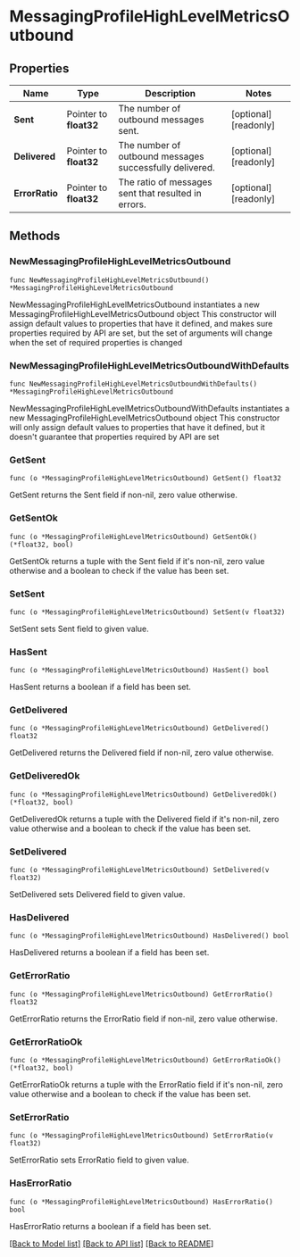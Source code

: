 # MessagingProfileHighLevelMetricsOutbound

## Properties

Name | Type | Description | Notes
------------ | ------------- | ------------- | -------------
**Sent** | Pointer to **float32** | The number of outbound messages sent. | [optional] [readonly] 
**Delivered** | Pointer to **float32** | The number of outbound messages successfully delivered. | [optional] [readonly] 
**ErrorRatio** | Pointer to **float32** | The ratio of messages sent that resulted in errors. | [optional] [readonly] 

## Methods

### NewMessagingProfileHighLevelMetricsOutbound

`func NewMessagingProfileHighLevelMetricsOutbound() *MessagingProfileHighLevelMetricsOutbound`

NewMessagingProfileHighLevelMetricsOutbound instantiates a new MessagingProfileHighLevelMetricsOutbound object
This constructor will assign default values to properties that have it defined,
and makes sure properties required by API are set, but the set of arguments
will change when the set of required properties is changed

### NewMessagingProfileHighLevelMetricsOutboundWithDefaults

`func NewMessagingProfileHighLevelMetricsOutboundWithDefaults() *MessagingProfileHighLevelMetricsOutbound`

NewMessagingProfileHighLevelMetricsOutboundWithDefaults instantiates a new MessagingProfileHighLevelMetricsOutbound object
This constructor will only assign default values to properties that have it defined,
but it doesn't guarantee that properties required by API are set

### GetSent

`func (o *MessagingProfileHighLevelMetricsOutbound) GetSent() float32`

GetSent returns the Sent field if non-nil, zero value otherwise.

### GetSentOk

`func (o *MessagingProfileHighLevelMetricsOutbound) GetSentOk() (*float32, bool)`

GetSentOk returns a tuple with the Sent field if it's non-nil, zero value otherwise
and a boolean to check if the value has been set.

### SetSent

`func (o *MessagingProfileHighLevelMetricsOutbound) SetSent(v float32)`

SetSent sets Sent field to given value.

### HasSent

`func (o *MessagingProfileHighLevelMetricsOutbound) HasSent() bool`

HasSent returns a boolean if a field has been set.

### GetDelivered

`func (o *MessagingProfileHighLevelMetricsOutbound) GetDelivered() float32`

GetDelivered returns the Delivered field if non-nil, zero value otherwise.

### GetDeliveredOk

`func (o *MessagingProfileHighLevelMetricsOutbound) GetDeliveredOk() (*float32, bool)`

GetDeliveredOk returns a tuple with the Delivered field if it's non-nil, zero value otherwise
and a boolean to check if the value has been set.

### SetDelivered

`func (o *MessagingProfileHighLevelMetricsOutbound) SetDelivered(v float32)`

SetDelivered sets Delivered field to given value.

### HasDelivered

`func (o *MessagingProfileHighLevelMetricsOutbound) HasDelivered() bool`

HasDelivered returns a boolean if a field has been set.

### GetErrorRatio

`func (o *MessagingProfileHighLevelMetricsOutbound) GetErrorRatio() float32`

GetErrorRatio returns the ErrorRatio field if non-nil, zero value otherwise.

### GetErrorRatioOk

`func (o *MessagingProfileHighLevelMetricsOutbound) GetErrorRatioOk() (*float32, bool)`

GetErrorRatioOk returns a tuple with the ErrorRatio field if it's non-nil, zero value otherwise
and a boolean to check if the value has been set.

### SetErrorRatio

`func (o *MessagingProfileHighLevelMetricsOutbound) SetErrorRatio(v float32)`

SetErrorRatio sets ErrorRatio field to given value.

### HasErrorRatio

`func (o *MessagingProfileHighLevelMetricsOutbound) HasErrorRatio() bool`

HasErrorRatio returns a boolean if a field has been set.


[[Back to Model list]](../README.md#documentation-for-models) [[Back to API list]](../README.md#documentation-for-api-endpoints) [[Back to README]](../README.md)


